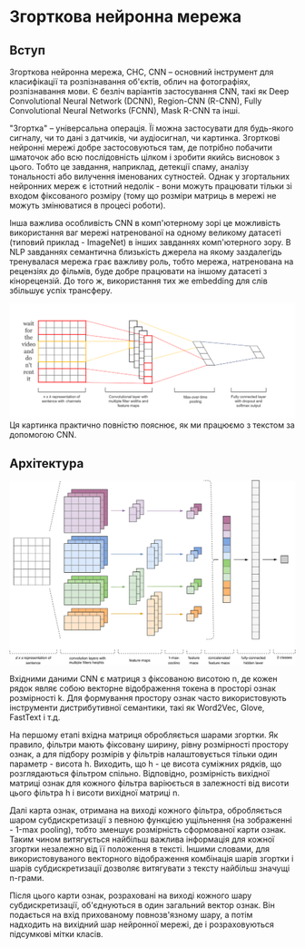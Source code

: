 # Згорткова нейронна мережа


## Вступ
Згорткова нейронна мережа, СНС, CNN – основний інструмент для класифікації та розпізнавання об'єктів, облич на фотографіях, розпізнавання мови. Є безліч варіантів застосування CNN, такі як Deep Convolutional Neural Network (DCNN), Region-CNN (R-CNN), Fully Convolutional Neural Networks (FCNN), Mask R-CNN та інші.

"Згортка" – універсальна операція. Її можна застосувати для будь-якого сигналу, чи то дані з датчиків, чи аудіосигнал, чи картинка.
Згорткові нейронні мережі добре застосовуються там, де потрібно побачити шматочок або всю послідовність цілком і зробити якийсь висновок з цього. Тобто це завдання, наприклад, детекції спаму, аналізу тональності або вилучення іменованих сутностей. Однак у згортальних нейронних мереж є істотний недолік - вони можуть працювати тільки зі входом фіксованого розміру (тому що розміри матриць в мережі не можуть змінюватися в процесі роботи). 

Інша важлива особливість CNN в комп'ютерному зорі це можливість використання ваг мережі натренованої на одному великому датасеті (типовий приклад - ImageNet) в інших завданнях комп'ютерного зору. В NLP завданнях семантична близькість джерела на якому заздалегідь тренувалася мережа грає важливу роль, тобто мережа, натренована на рецензіях до фільмів, буде добре працювати на іншому датасеті з кінорецензій. До того ж, використання тих же embedding для слів збільшує успіх трансферу.

![embedding](/docs/embedding.png)
Ця картинка практично повністю пояснює, як ми працюємо з текстом за допомогою CNN.
## Архітектура
![CNN](/docs/CNN.png)

Вхідними даними CNN є матриця з фіксованою висотою n, де кожен рядок являє собою векторне відображення токена в просторі ознак розмірності k. Для формування простору ознак часто використовують інструменти дистрибутивної семантики, такі як Word2Vec, Glove, FastText і т.д.

На першому етапі вхідна матриця обробляється шарами згортки. Як правило, фільтри мають фіксовану ширину, рівну розмірності простору ознак, а для підбору розмірів у фільтрів налаштовується тільки один параметр - висота h. Виходить, що h - це висота суміжних рядків, що розглядаються фільтром спільно. Відповідно, розмірність вихідної матриці ознак для кожного фільтра варіюється в залежності від висоти цього фільтра h і висоти вихідної матриці n.

Далі карта ознак, отримана на виході кожного фільтра, обробляється шаром субдискретизації з певною функцією ущільнення (на зображенні - 1-max pooling), тобто зменшує розмірність сформованої карти ознак. Таким чином витягується найбільш важлива інформація для кожної згортки незалежно від її положення в тексті. Іншими словами, для використовуваного векторного відображення комбінація шарів згортки і шарів субдискретизації дозволяє витягувати з тексту найбільш значущі n-грами.

Після цього карти ознак, розраховані на виході кожного шару субдискретизації, об'єднуються в один загальний вектор ознак. Він подається на вхід прихованому повнозв'язному шару, а потім надходить на вихідний шар нейронної мережі, де і розраховуються підсумкові мітки класів.
